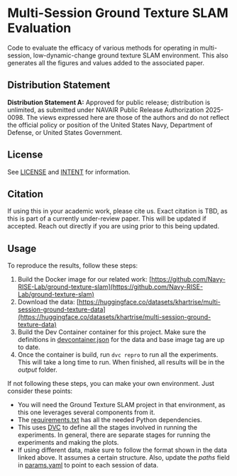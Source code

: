 # Multi-Session Ground Texture SLAM Evaluation #

Code to evaluate the efficacy of various methods for operating in multi-session, low-dynamic-change ground texture SLAM
environment. This also generates all the figures and values added to the associated paper.

## Distribution Statement ##

**Distribution Statement A:** Approved for public release; distribution is unlimited, as submitted under NAVAIR Public
Release Authorization 2025-0098. The views expressed here are those of the authors and do not reflect the official
policy or position of the United States Navy, Department of Defense, or United States Government.

## License ##

See [LICENSE](LICENSE.md) and [INTENT](INTENT.md) for information.

## Citation ##

If using this in your academic work, please cite us. Exact citation is TBD, as this is part of a currently under-review
paper. This will be updated if accepted. Reach out directly if you are using prior to this being updated.

## Usage ##

To reproduce the results, follow these steps:

1. Build the Docker image for our related work:
[https://github.com/Navy-RISE-Lab/ground-texture-slam](https://github.com/Navy-RISE-Lab/ground-texture-slam)
2. Download the data:
[https://huggingface.co/datasets/khartrise/multi-session-ground-texture-data](https://huggingface.co/datasets/khartrise/multi-session-ground-texture-data)
3. Build the Dev Container container for this project. Make sure the definitions in
[devcontainer.json](.devcontainer/devcontainer.json) for the data and base image tag are up to date.
4. Once the container is build, run `dvc repro` to run all the experiments. This will take a long time to run. When
finished, all results will be in the *output* folder.

If not following these steps, you can make your own environment. Just consider these points:

* You will need the Ground Texture SLAM project in that environment, as this one leverages several components from it.
* The [requirements.txt](requirements.txt) has all the needed Python dependencies.
* This uses [DVC](https://dvc.org/doc/start) to define all the stages involved in running the experiments. In general,
there are separate stages for running the experiments and making the plots.
* If using different data, make sure to follow the format shown in the data linked above. It assumes a certain
structure. Also, update the *paths* field in [params.yaml](params.yaml) to point to each session of data.
